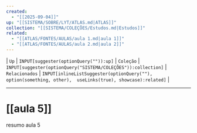 ```yaml
---
created:
  - "[[2025-09-04]]"
up: "[[SISTEMA/SOBRE/LYT/ATLAS.md|ATLAS]]"
collection: "[[SISTEMA/COLEÇÕES/Estudos.md|Estudos]]"
related:
  - "[[ATLAS/FONTES/AULAS/aula 1.md|aula 1]]"
  - "[[ATLAS/FONTES/AULAS/aula 2.md|aula 2]]"
---
```

| `Up` | `INPUT[suggester(optionQuery("")):up]`    | `Coleção` | `INPUT[suggester(optionQuery("SISTEMA/COLEÇÕES")):collection]`   | `Relacionados` | `INPUT[inlineListSuggester(optionQuery(""), option(something, other),  useLinks(true), showcase):related]`  |

---

# [[aula 5]] 

resumo aula 5
